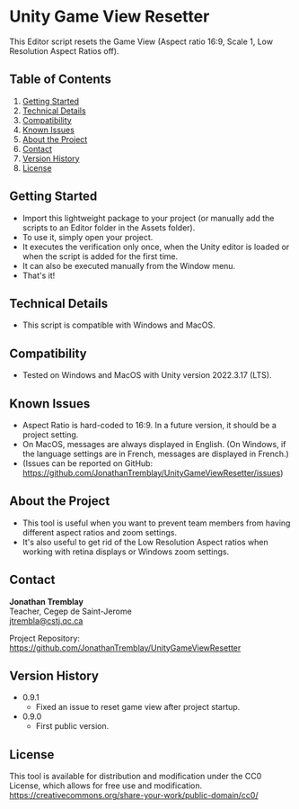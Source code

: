 # Unity Game View Resetter

This Editor script resets the Game View (Aspect ratio 16:9, Scale 1, Low Resolution Aspect Ratios off).

## Table of Contents

1. [Getting Started](#getting-started)
2. [Technical Details](#technical-details)
3. [Compatibility](#compatibility)
4. [Known Issues](#known-issues)
5. [About the Project](#about-the-project)
6. [Contact](#contact)
7. [Version History](#version-history)
8. [License](#license)

## Getting Started

* Import this lightweight package to your project (or manually add the scripts to an Editor folder in the Assets folder).
* To use it, simply open your project.
* It executes the verification only once, when the Unity editor is loaded or when the script is added for the first time.
* It can also be executed manually from the Window menu.
* That's it!

## Technical Details

* This script is compatible with Windows and MacOS.

## Compatibility

* Tested on Windows and MacOS with Unity version 2022.3.17 (LTS).

## Known Issues

* Aspect Ratio is hard-coded to 16:9. In a future version, it should be a project setting.
* On MacOS, messages are always displayed in English. (On Windows, if the language settings are in French, messages are displayed in French.)
* (Issues can be reported on GitHub: https://github.com/JonathanTremblay/UnityGameViewResetter/issues)

## About the Project

* This tool is useful when you want to prevent team members from having different aspect ratios and zoom settings.
* It's also useful to get rid of the Low Resolution Aspect ratios when working with retina displays or Windows zoom settings.

## Contact

**Jonathan Tremblay**  
Teacher, Cegep de Saint-Jerome  
jtrembla@cstj.qc.ca

Project Repository: https://github.com/JonathanTremblay/UnityGameViewResetter

## Version History

* 0.9.1
    * Fixed an issue to reset game view after project startup.
* 0.9.0
    * First public version.

## License

This tool is available for distribution and modification under the CC0 License, which allows for free use and modification.  
https://creativecommons.org/share-your-work/public-domain/cc0/